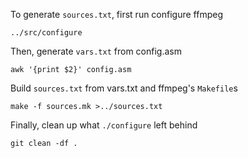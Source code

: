 To generate `sources.txt`, first run configure ffmpeg

	../src/configure

Then, generate `vars.txt` from config.asm

	awk '{print $2}' config.asm

Build `sources.txt` from vars.txt and ffmpeg's `Makefile`s

	make -f sources.mk >../sources.txt

Finally, clean up what `./configure` left behind

	git clean -df .
